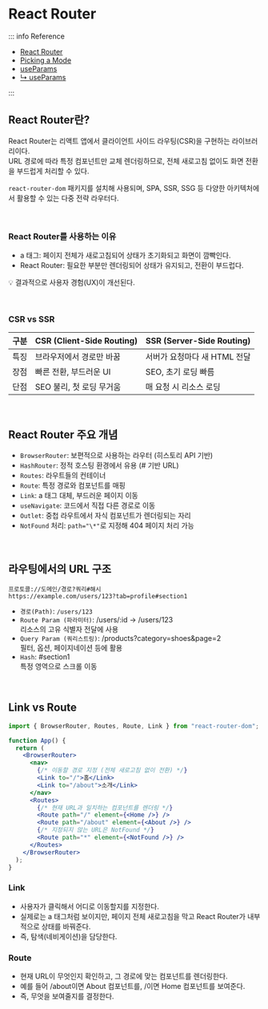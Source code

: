 # React Router

::: info Reference

- [React Router](https://reactrouter.com/home)
- [Picking a Mode](https://reactrouter.com/start/modes#picking-a-mode)
- [useParams](https://reactrouter.com/api/hooks/useParams)
- [↳ useParams](https://api.reactrouter.com/v7/functions/react_router.useParams.html)

:::

## React Router란?

React Router는 리액트 앱에서 클라이언트 사이드 라우팅(CSR)을 구현하는 라이브러리이다.  
URL 경로에 따라 특정 컴포넌트만 교체 렌더링하므로, 전체 새로고침 없이도 화면 전환을 부드럽게 처리할 수 있다.

`react-router-dom` 패키지를 설치해 사용되며, SPA, SSR, SSG 등 다양한 아키텍처에서 활용할 수 있는 다중 전략 라우터다.

<br>

### React Router를 사용하는 이유

- a 태그: 페이지 전체가 새로고침되어 상태가 초기화되고 화면이 깜빡인다.
- React Router: 필요한 부분만 렌더링되어 상태가 유지되고, 전환이 부드럽다.

💡 결과적으로 사용자 경험(UX)이 개선된다.

<br>

### CSR vs SSR

| 구분 | CSR (Client-Side Routing) | SSR (Server-Side Routing)    |
| ---- | ------------------------- | ---------------------------- |
| 특징 | 브라우저에서 경로만 바꿈  | 서버가 요청마다 새 HTML 전달 |
| 장점 | 빠른 전환, 부드러운 UI    | SEO, 초기 로딩 빠름          |
| 단점 | SEO 불리, 첫 로딩 무거움  | 매 요청 시 리소스 로딩       |

<br>

## React Router 주요 개념

- `BrowserRouter`: 보편적으로 사용하는 라우터 (히스토리 API 기반)
- `HashRouter`: 정적 호스팅 환경에서 유용 (# 기반 URL)
- `Routes`: 라우트들의 컨테이너
- `Route`: 특정 경로와 컴포넌트를 매핑
- `Link`: a 태그 대체, 부드러운 페이지 이동
- `useNavigate`: 코드에서 직접 다른 경로로 이동
- `Outlet`: 중첩 라우트에서 자식 컴포넌트가 렌더링되는 자리
- `NotFound` 처리: `path="\*"`로 지정해 404 페이지 처리 가능

<br>

## 라우팅에서의 URL 구조

```plaintext
프로토콜://도메인/경로?쿼리#해시
https://example.com/users/123?tab=profile#section1
```

- `경로(Path)`: `/users/123`
- `Route Param (파라미터)`: /users/:id → /users/123  
  리소스의 고유 식별자 전달에 사용
- `Query Param (쿼리스트링)`: /products?category=shoes&page=2  
  필터, 옵션, 페이지네이션 등에 활용
- `Hash`: #section1  
  특정 영역으로 스크롤 이동

<br>

## Link vs Route

```jsx
import { BrowserRouter, Routes, Route, Link } from "react-router-dom";

function App() {
  return (
    <BrowserRouter>
      <nav>
        {/* 이동할 경로 지정 (전체 새로고침 없이 전환) */}
        <Link to="/">홈</Link>
        <Link to="/about">소개</Link>
      </nav>
      <Routes>
        {/* 현재 URL과 일치하는 컴포넌트를 렌더링 */}
        <Route path="/" element={<Home />} />
        <Route path="/about" element={<About />} />
        {/* 지정되지 않는 URL은 NotFound */}
        <Route path="*" element={<NotFound />} />
      </Routes>
    </BrowserRouter>
  );
}
```

### Link

- 사용자가 클릭해서 어디로 이동할지를 지정한다.
- 실제로는 a 태그처럼 보이지만, 페이지 전체 새로고침을 막고 React Router가 내부적으로 상태를 바꿔준다.
- 즉, 탐색(네비게이션)을 담당한다.

### Route

- 현재 URL이 무엇인지 확인하고, 그 경로에 맞는 컴포넌트를 렌더링한다.
- 예를 들어 /about이면 About 컴포넌트를, /이면 Home 컴포넌트를 보여준다.
- 즉, 무엇을 보여줄지를 결정한다.

<br>
<Comment/>
